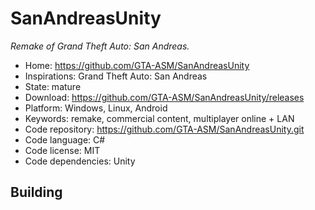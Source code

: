 # SanAndreasUnity

_Remake of Grand Theft Auto: San Andreas._

- Home: https://github.com/GTA-ASM/SanAndreasUnity
- Inspirations: Grand Theft Auto: San Andreas
- State: mature
- Download: https://github.com/GTA-ASM/SanAndreasUnity/releases
- Platform: Windows, Linux, Android
- Keywords: remake, commercial content, multiplayer online + LAN
- Code repository: https://github.com/GTA-ASM/SanAndreasUnity.git
- Code language: C#
- Code license: MIT
- Code dependencies: Unity

## Building
